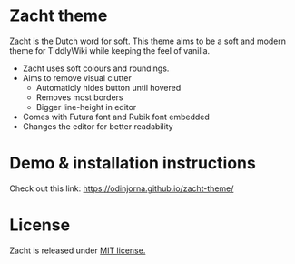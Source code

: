 # Zacht theme

Zacht is the Dutch word for soft. This theme aims to be a soft and modern theme for TiddlyWiki while keeping the feel of vanilla. 

* Zacht uses soft colours and roundings.
* Aims to remove visual clutter
  * Automaticly hides button until hovered
  * Removes most borders
  * Bigger line-height in editor
* Comes with Futura font and Rubik font embedded
* Changes the editor for better readability

# Demo & installation instructions

Check out this link: https://odinjorna.github.io/zacht-theme/

# License

Zacht is released under [MIT license.](https://odinjorna.github.io/zacht-theme/)

